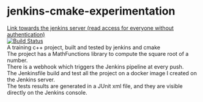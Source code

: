 # jenkins-cmake-experimentation
[Link towards the jenkins server (read access for everyone without authentication)](http://34.1.13.140/)    
[![Build Status](http://34.1.13.140/buildStatus/icon?job=jenkins-cmake-experimentation&build=18)](http://34.1.13.140/job/jenkins-cmake-experimentation/18/)     
A training c++ project, built and tested by jenkins and cmake  
The project has a MathFunctions library to compute the square root of a number.   
There is a webhook which triggers the Jenkins pipeline at every push.  
The Jenkinsfile build and test all the project on a docker image I created on the Jenkins server.  
The tests results are generated in a JUnit xml file, and they are visible directly on the Jenkins console.  

